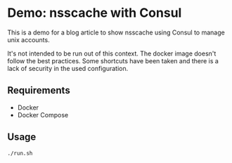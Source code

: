 # Demo: nsscache with Consul

This is a demo for a blog article to show nsscache using Consul to manage unix accounts.

It's not intended to be run out of this context.
The docker image doesn't follow the best practices.
Some shortcuts have been taken and there is a lack of security in the used configuration.

## Requirements

* Docker
* Docker Compose

## Usage

```bash
./run.sh
```


